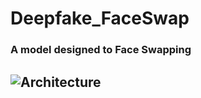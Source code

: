# Deepfake_FaceSwap
### A model designed to Face Swapping


![Architecture]([https://github.com/joowoniese/DiffusionbasedANC/blob/master/AboutModel/overview.png](https://github.com/joowoniese/Deepfake_FaceSwap/blob/main/DeepfakeImage.drawio%20(1).png))
---

